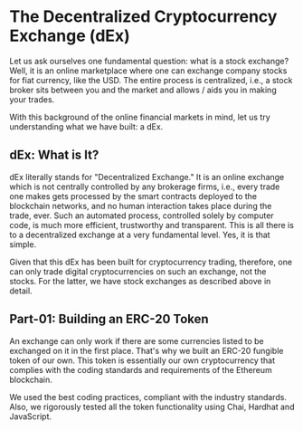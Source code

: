 # The Decentralized Cryptocurrency Exchange (dEx)

Let us ask ourselves one fundamental question: what is a stock exchange? Well, it is an online marketplace where one can exchange company stocks for fiat currency, like the USD. The entire process is centralized, i.e., a stock broker sits between you and the market and allows / aids you in making your trades.

With this background of the online financial markets in mind, let us try understanding what we have built: a dEx.

## dEx: What is It?

dEx literally stands for "Decentralized Exchange." It is an online exchange which is not centrally controlled by any brokerage firms, i.e., every trade one makes gets processed by the smart contracts deployed to the blockchain networks, and no human interaction takes place during the trade, ever. Such an automated process, controlled solely by computer code, is much more efficient, trustworthy and transparent. This is all there is to a decentralized exchange at a very fundamental level. Yes, it is that simple.

Given that this dEx has been built for cryptocurrency trading, therefore, one can only trade digital cryptocurrencies on such an exchange, not the stocks. For the latter, we have stock exchanges as described above in detail.

## Part-01: Building an ERC-20 Token

An exchange can only work if there are some currencies listed to be exchanged on it in the first place. That's why we built an ERC-20 fungible token of our own. This token is essentially our own cryptocurrency that complies with the coding standards and requirements of the Ethereum blockchain. 

We used the best coding practices, compliant with the industry standards. Also, we rigorously tested all the token functionality using Chai, Hardhat and JavaScript.

